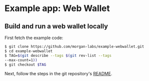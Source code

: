 # Example app: Web Wallet

## Build and run a web wallet locally

First fetch the example code:

```sh
$ git clone https://github.com/morgan-labs/example-webwallet.git
$ cd example-webwallet
$ TAG=$(git describe --tags $(git rev-list --tags
--max-count=1))
$ git checkout $TAG
```

Next, follow the steps in the git repository's
[README](https://github.com/morgan-labs/example-webwallet/blob/master/README.md).
